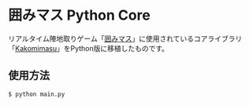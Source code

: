 # 囲みマス Python Core

リアルタイム陣地取りゲーム「[囲みマス](https://kakomimasu.com)」に使用されているコアライブラリ「[Kakomimasu](https://github.com/codeforkosen/Kakomimasu)」をPython版に移植したものです。

## 使用方法

```console
$ python main.py
```